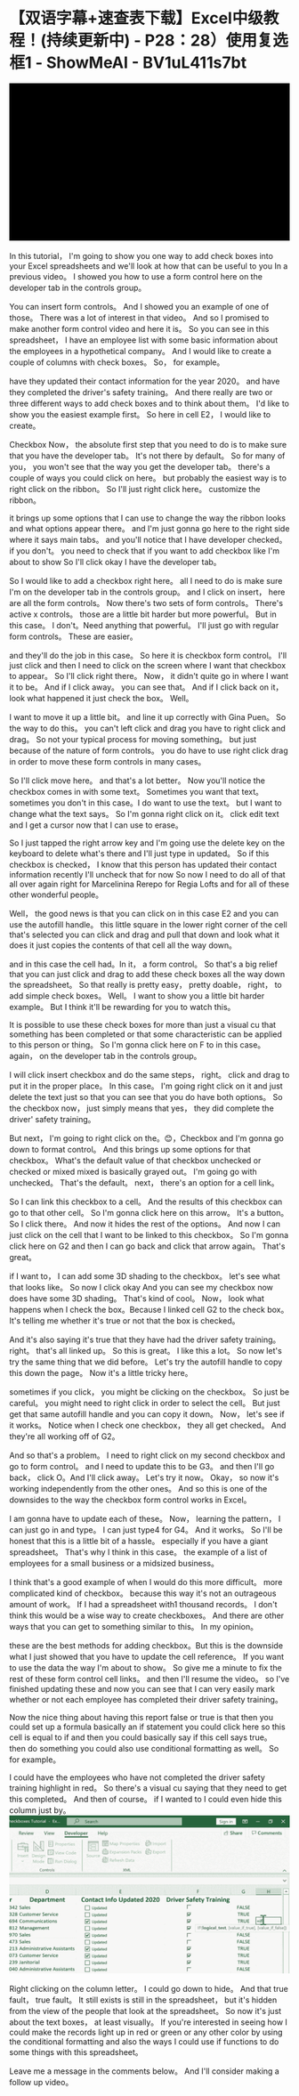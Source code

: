 # 【双语字幕+速查表下载】Excel中级教程！(持续更新中) - P28：28）使用复选框1 - ShowMeAI - BV1uL411s7bt

![](img/2441a26a79ae27fdf3f186e170b77f3b_0.png)

In this tutorial， I'm going to show you one way to add check boxes into your Excel spreadsheets and we'll look at how that can be useful to you In a previous video。 I showed you how to use a form control here on the developer tab in the controls group。

 You can insert form controls。 And I showed you an example of one of those。 There was a lot of interest in that video。 And so I promised to make another form control video and here it is。 So you can see in this spreadsheet， I have an employee list with some basic information about the employees in a hypothetical company。 And I would like to create a couple of columns with check boxes。 So， for example。

 have they updated their contact information for the year 2020。 and have they completed the driver's safety training。 And there really are two or three different ways to add check boxes and to think about them。 I'd like to show you the easiest example first。 So here in cell E2， I would like to create。

Checkbox Now， the absolute first step that you need to do is to make sure that you have the developer tab。 It's not there by default。 So for many of you， you won't see that the way you get the developer tab。 there's a couple of ways you could click on here。 but probably the easiest way is to right click on the ribbon。 So I'll just right click here。 customize the ribbon。

 it brings up some options that I can use to change the way the ribbon looks and what options appear there。 and I'm just gonna go here to the right side where it says main tabs。 and you'll notice that I have developer checked。 if you don't。 you need to check that if you want to add checkbox like I'm about to show So I'll click okay I have the developer tab。

 So I would like to add a checkbox right here。 all I need to do is make sure I'm on the developer tab in the controls group。 and I click on insert， here are all the form controls。 Now there's two sets of form controls。 There's active x controls。 those are a little bit harder but more powerful。 But in this case。 I don't。Need anything that powerful。 I'll just go with regular form controls。 These are easier。

 and they'll do the job in this case。 So here it is checkbox form control。 I'll just click and then I need to click on the screen where I want that checkbox to appear。 So I'll click right there。 Now， it didn't quite go in where I want it to be。 And if I click away。 you can see that。 And if I click back on it， look what happened it just check the box。 Well。

 I want to move it up a little bit。 and line it up correctly with Gina Puen。 So the way to do this。 you can't left click and drag you have to right click and drag。 So not your typical process for moving something。 but just because of the nature of form controls。 you do have to use right click drag in order to move these form controls in many cases。

 So I'll click move here。 and that's a lot better。 Now you'll notice the checkbox comes in with some text。 Sometimes you want that text。 sometimes you don't in this case。I do want to use the text。 but I want to change what the text says。 So I'm gonna right click on it。 click edit text and I get a cursor now that I can use to erase。

 So I just tapped the right arrow key and I'm going use the delete key on the keyboard to delete what's there and I'll just type in updated。 So if this checkbox is checked， I know that this person has updated their contact information recently I'll uncheck that for now So now I need to do all of that all over again right for Marcelinina Rerepo for Regia Lofts and for all of these other wonderful people。

 Well， the good news is that you can click on in this case E2 and you can use the autofill handle。 this little square in the lower right corner of the cell that's selected you can click and drag and pull that down and look what it does it just copies the contents of that cell all the way down。

 and in this case the cell had。In it， a form control。 So that's a big relief that you can just click and drag to add these check boxes all the way down the spreadsheet。 So that really is pretty easy， pretty doable， right， to add simple check boxes。 Well。 I want to show you a little bit harder example。 But I think it'll be rewarding for you to watch this。

 It is possible to use these check boxes for more than just a visual cu that something has been completed or that some characteristic can be applied to this person or thing。 So I'm gonna click here on F to in this case。 again， on the developer tab in the controls group。

 I will click insert checkbox and do the same steps， right。 click and drag to put it in the proper place。 In this case。 I'm going right click on it and just delete the text just so that you can see that you do have both options。 So the checkbox now， just simply means that yes， they did complete the driver' safety training。

 But next， I'm going to right click on the。😊，Checkbox and I'm gonna go down to format control。 And this brings up some options for that checkbox。 What's the default value of that checkbox unchecked or checked or mixed mixed is basically grayed out。 I'm going go with unchecked。 That's the default。 next， there's an option for a cell link。

 So I can link this checkbox to a cell。 And the results of this checkbox can go to that other cell。 So I'm gonna click here on this arrow。 It's a button。 So I click there。 And now it hides the rest of the options。 And now I can just click on the cell that I want to be linked to this checkbox。 So I'm gonna click here on G2 and then I can go back and click that arrow again。 That's great。

 if I want to， I can add some 3D shading to the checkbox。 let's see what that looks like。 So now I click okay And you can see my checkbox now does have some 3D shading。 That's kind of cool。 Now， look what happens when I check the box。Because I linked cell G2 to the check box。 It's telling me whether it's true or not that the box is checked。

 And it's also saying it's true that they have had the driver safety training。 right。 that's all linked up。 So this is great。 I like this a lot。 So now let's try the same thing that we did before。 Let's try the autofill handle to copy this down the page。 Now it's a little tricky here。

 sometimes if you click， you might be clicking on the checkbox。 So just be careful。 you might need to right click in order to select the cell。 But just get that same autofill handle and you can copy it down。 Now， let's see if it works。 Notice when I check one checkbox， they all get checked。 And they're all working off of G2。

 And so that's a problem。 I need to right click on my second checkbox and go to form control。 and I need to update this to be G3。 and then I'll go back， click O。And I'll click away。 Let's try it now。 Okay， so now it's working independently from the other ones。 And so this is one of the downsides to the way the checkbox form control works in Excel。

 I am gonna have to update each of these。 Now， learning the pattern， I can just go in and type。 I can just type4 for G4。 And it works。 So I'll be honest that this is a little bit of a hassle。 especially if you have a giant spreadsheet。 That's why I think in this case。 the example of a list of employees for a small business or a midsized business。

 I think that's a good example of when I would do this more difficult。 more complicated kind of checkbox。 because this way it's not an outrageous amount of work。 If I had a spreadsheet with1 thousand records。 I don't think this would be a wise way to create checkboxes。 And there are other ways that you can get to something similar to this。 In my opinion。

 these are the best methods for adding checkbox。But this is the downside what I just showed that you have to update the cell reference。 If you want to use the data the way I'm about to show。 So give me a minute to fix the rest of these form control cell links。 and then I'll resume the video。 so I've finished updating these and now you can see that I can very easily mark whether or not each employee has completed their driver safety training。

 Now the nice thing about having this report false or true is that then you could set up a formula basically an if statement you could click here so this cell is equal to if and then you could basically say if this cell says true。 then do something you could also use conditional formatting as well。 So for example。

 I could have the employees who have not completed the driver safety training highlight in red。 So there's a visual cu saying that they need to get this completed。 And then of course。 if I wanted to I could even hide this column just by。![](img/2441a26a79ae27fdf3f186e170b77f3b_2.png)

Right clicking on the column letter。 I could go down to hide。 And that true fault， true fault。 It still exists is still in the spreadsheet， but it's hidden from the view of the people that look at the spreadsheet。 So now it's just about the text boxes， at least visually。 If you're interested in seeing how I could make the records light up in red or green or any other color by using the conditional formatting and also the ways I could use if functions to do some things with this spreadsheet。

 Leave me a message in the comments below。 And I'll consider making a follow up video。